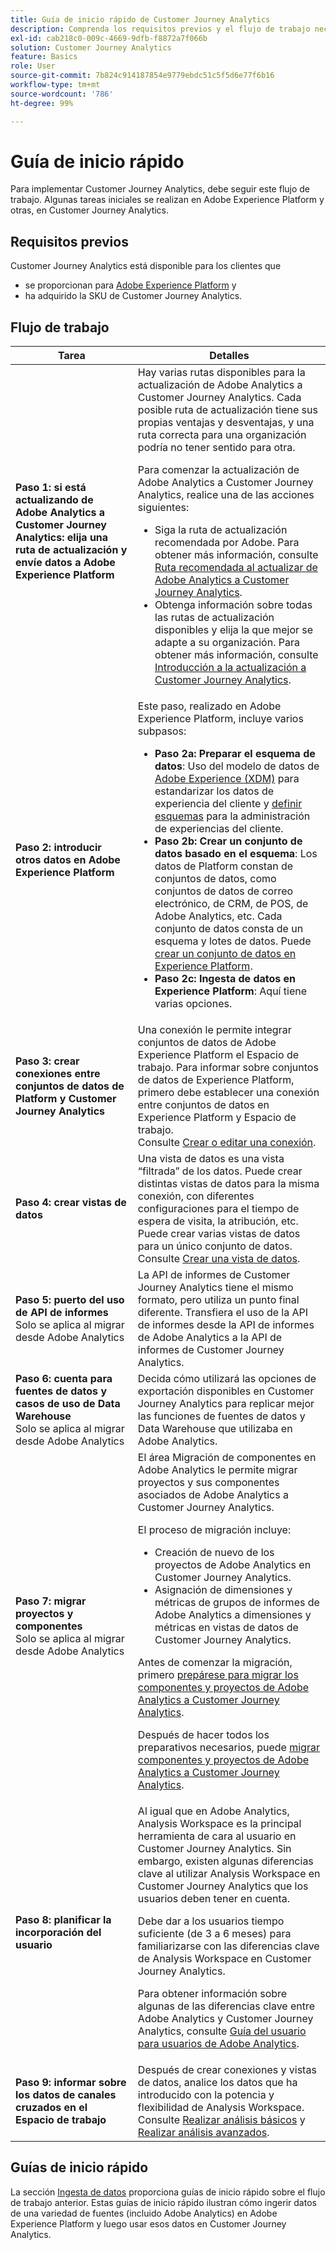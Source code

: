 ```yaml
---
title: Guía de inicio rápido de Customer Journey Analytics
description: Comprenda los requisitos previos y el flujo de trabajo necesarios para implementar Customer Journey Analytics.
exl-id: cab218c0-009c-4669-9dfb-f8872a7f066b
solution: Customer Journey Analytics
feature: Basics
role: User
source-git-commit: 7b824c914187854e9779ebdc51c5f5d6e77f6b16
workflow-type: tm+mt
source-wordcount: '786'
ht-degree: 99%

---
```


# Guía de inicio rápido

Para implementar Customer Journey Analytics, debe seguir este flujo de trabajo. Algunas tareas iniciales se realizan en Adobe Experience Platform y otras, en Customer Journey Analytics.

## Requisitos previos

Customer Journey Analytics está disponible para los clientes que

* se proporcionan para [Adobe Experience Platform](https://www.adobe.com/es/experience-platform.html) y
* ha adquirido la SKU de Customer Journey Analytics.

## Flujo de trabajo

| Tarea | Detalles |
| --- | --- |
| **Paso 1: si está actualizando de Adobe Analytics a Customer Journey Analytics: elija una ruta de actualización y envíe datos a Adobe Experience Platform** | Hay varias rutas disponibles para la actualización de Adobe Analytics a Customer Journey Analytics. Cada posible ruta de actualización tiene sus propias ventajas y desventajas, y una ruta correcta para una organización podría no tener sentido para otra. <p>Para comenzar la actualización de Adobe Analytics a Customer Journey Analytics, realice una de las acciones siguientes:</p><ul><li>Siga la ruta de actualización recomendada por Adobe. Para obtener más información, consulte [Ruta recomendada al actualizar de Adobe Analytics a Customer Journey Analytics](/help/getting-started/cja-upgrade/cja-upgrade-recommendations.md).</li><li>Obtenga información sobre todas las rutas de actualización disponibles y elija la que mejor se adapte a su organización. Para obtener más información, consulte [Introducción a la actualización a Customer Journey Analytics](/help/getting-started/cja-upgrade/cja-upgrade-getstarted.md).</li></ul> |
| **Paso 2: introducir otros datos en Adobe Experience Platform** | Este paso, realizado en Adobe Experience Platform, incluye varios subpasos:<ul><li>**Paso 2a: Preparar el esquema de datos**: Uso del modelo de datos de [Adobe Experience (XDM)](https://experienceleague.adobe.com/docs/experience-platform/xdm/home.html?lang=es) para estandarizar los datos de experiencia del cliente y [definir esquemas](https://experienceleague.adobe.com/docs/experience-platform/xdm/tutorials/create-schema-ui.html?lang=es) para la administración de experiencias del cliente.</li><li>**Paso 2b: Crear un conjunto de datos basado en el esquema**: Los datos de Platform constan de conjuntos de datos, como conjuntos de datos de correo electrónico, de CRM, de POS, de Adobe Analytics, etc. Cada conjunto de datos consta de un esquema y lotes de datos. Puede [crear un conjunto de datos en Experience Platform](https://experienceleague.adobe.com/docs/platform-learn/getting-started-for-data-architects-and-data-engineers/create-datasets.html?lang=es).</li><li>**Paso 2c: Ingesta de datos en Experience Platform**: Aquí tiene varias opciones.</li></ul> |
| **Paso 3: crear conexiones entre conjuntos de datos de Platform y Customer Journey Analytics** | Una conexión le permite integrar conjuntos de datos de Adobe Experience Platform el Espacio de trabajo. Para informar sobre conjuntos de datos de Experience Platform, primero debe establecer una conexión entre conjuntos de datos en Experience Platform y Espacio de trabajo.<br>Consulte [Crear o editar una conexión](/help/connections/create-connection.md). |
| **Paso 4: crear vistas de datos** | Una vista de datos es una vista “filtrada” de los datos. Puede crear distintas vistas de datos para la misma conexión, con diferentes configuraciones para el tiempo de espera de visita, la atribución, etc. Puede crear varias vistas de datos para un único conjunto de datos.<br>Consulte [Crear una vista de datos](/help/data-views/create-dataview.md). |
| **Paso 5: puerto del uso de API de informes**</br> Solo se aplica al migrar desde Adobe Analytics | La API de informes de Customer Journey Analytics tiene el mismo formato, pero utiliza un punto final diferente. Transfiera el uso de la API de informes desde la API de informes de Adobe Analytics a la API de informes de Customer Journey Analytics. |
| **Paso 6: cuenta para fuentes de datos y casos de uso de Data Warehouse**</br> Solo se aplica al migrar desde Adobe Analytics | Decida cómo utilizará las opciones de exportación disponibles en Customer Journey Analytics para replicar mejor las funciones de fuentes de datos y Data Warehouse que utilizaba en Adobe Analytics. <!-- link to docs Rob is creating --> |
| **Paso 7: migrar proyectos y componentes**</br> Solo se aplica al migrar desde Adobe Analytics | El área Migración de componentes en Adobe Analytics le permite migrar proyectos y sus componentes asociados de Adobe Analytics a Customer Journey Analytics.<p>El proceso de migración incluye:</p><ul><li>Creación de nuevo de los proyectos de Adobe Analytics en Customer Journey Analytics.</li><li>Asignación de dimensiones y métricas de grupos de informes de Adobe Analytics a dimensiones y métricas en vistas de datos de Customer Journey Analytics.</li></ul><p>Antes de comenzar la migración, primero [prepárese para migrar los componentes y proyectos de Adobe Analytics a Customer Journey Analytics](https://experienceleague.adobe.com/docs/analytics/admin/admin-tools/component-migration/prepare-component-migration.html?lang=es).</p><p>Después de hacer todos los preparativos necesarios, puede [migrar componentes y proyectos de Adobe Analytics a Customer Journey Analytics](https://experienceleague.adobe.com/docs/analytics/admin/admin-tools/component-migration/component-migration.html?lang=es).</p> |
| **Paso 8: planificar la incorporación del usuario** | Al igual que en Adobe Analytics, Analysis Workspace es la principal herramienta de cara al usuario en Customer Journey Analytics. Sin embargo, existen algunas diferencias clave al utilizar Analysis Workspace en Customer Journey Analytics que los usuarios deben tener en cuenta.<p>Debe dar a los usuarios tiempo suficiente (de 3 a 6 meses) para familiarizarse con las diferencias clave de Analysis Workspace en Customer Journey Analytics.</p><p>Para obtener información sobre algunas de las diferencias clave entre Adobe Analytics y Customer Journey Analytics, consulte [Guía del usuario para usuarios de Adobe Analytics](/help/getting-started/aa-to-cja-user.md).</p> |
| **Paso 9: informar sobre los datos de canales cruzados en el Espacio de trabajo** | Después de crear conexiones y vistas de datos, analice los datos que ha introducido con la potencia y flexibilidad de Analysis Workspace.<br>Consulte [Realizar análisis básicos](/help/analysis-workspace/perform-basic-analysis.md) y [Realizar análisis avanzados](/help/analysis-workspace/perform-adv-analysis.md). |

## Guías de inicio rápido

La sección [Ingesta de datos](../data-ingestion/data-ingestion.md) proporciona guías de inicio rápido sobre el flujo de trabajo anterior. Estas guías de inicio rápido ilustran cómo ingerir datos de una variedad de fuentes (incluido Adobe Analytics) en Adobe Experience Platform y luego usar esos datos en Customer Journey Analytics.
